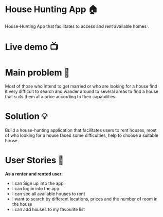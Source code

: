 # House Hunting App 🏠
House-Hunting App that facilitates to access and rent available homes .
# Live demo 📺

# Main problem 🌚
Most of those who intend to get married or who are looking for a house find it very difficult to search and wander around to several areas to find a house that suits them at a price according to their capabilities.
# Solution 💡
Build a house-hunting application that facilitates users to rent houses, most of who looking for a house faced some difficulties, help to choose a suitable house.
# User Stories 📖

**As a renter and rented user:**

- I can Sign up into the app
- I can log in into the app
- I can see all available houses to rent
- I want to search by different locations, prices and the number of room in the house
- I can add houses to my favourite list



